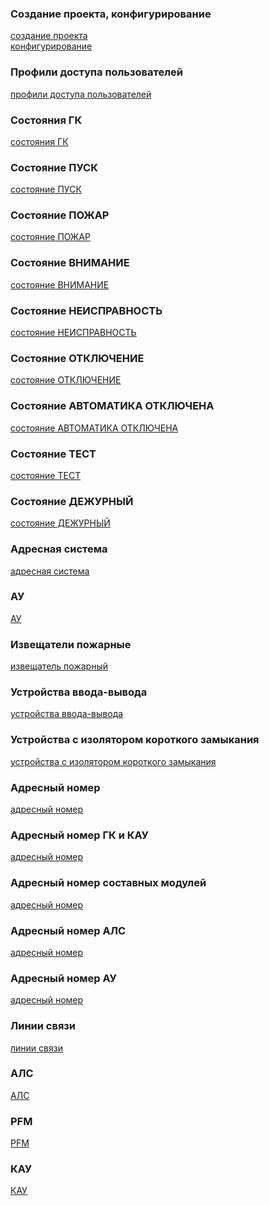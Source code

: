 ### Создание проекта, конфигурирование
<a href="/gk_manual/docs/intelligence#конфигурирование-ГК">создание проекта</a>
<br>
<a href="/gk_manual/docs/intelligence#конфигурирование-ГК">конфигурирование</a>

### Профили доступа пользователей
<a href="/gk_manual/docs/intelligence/profiles#профили-доступа-пользователей">профили доступа пользователей</a>

### Состояния ГК
<a href="/gk_manual/docs/intelligence/conditions#основные-состояния-гк">состояния ГК</a>

### Состояние ПУСК
<a href="/gk_manual/docs/intelligence/conditions#состояние_пуск">состояние ПУСК</a>

### Состояние ПОЖАР
<a href="/gk_manual/docs/intelligence/conditions#состояние_пожар">состояние ПОЖАР</a>

### Состояние ВНИМАНИЕ
<a href="/gk_manual/docs/intelligence/conditions#состояние_внимание">состояние ВНИМАНИЕ</a>

### Состояние НЕИСПРАВНОСТЬ
<a href="/gk_manual/docs/intelligence/conditions#состояние_неисправность">состояние НЕИСПРАВНОСТЬ</a>

### Состояние ОТКЛЮЧЕНИЕ
<a href="/gk_manual/docs/intelligence/conditions#состояние_отключение">состояние ОТКЛЮЧЕНИЕ</a>

### Состояние АВТОМАТИКА ОТКЛЮЧЕНА
<a href="/gk_manual/docs/intelligence/conditions#состояние_автоматика_отключена">состояние АВТОМАТИКА ОТКЛЮЧЕНА</a>

### Состояние ТЕСТ
<a href="/gk_manual/docs/intelligence/conditions#состояние_тест">состояние ТЕСТ</a>

### Состояние ДЕЖУРНЫЙ
<a href="/gk_manual/docs/intelligence/conditions#состояние_дежурный">состояние ДЕЖУРНЫЙ</a>

### Адресная система
<a href="/gk_manual/docs/global_system">адресная система</a>

### АУ
<a href="/gk_manual/docs/global_system#адресное-устройство">АУ</a>

### Извещатели пожарные
<a href="/gk_manual/docs/global_system/address_devices#извещатели">извещатель пожарный</a>

### Устройства ввода-вывода
<a href="/gk_manual/docs/global_system/address_devices#устройства-ввода-вывода">устройства ввода-вывода</a>

### Устройства с изолятором короткого замыкания
<a href="/gk_manual/docs/global_system/address_devices#устройства-с-изолятором-короткого-замыкания">устройства с изолятором короткого замыкания</a>

### Адресный номер
<a href="/gk_manual/docs/global_system#адресный-номер">адресный номер</a>

### Адресный номер ГК и КАУ
<a href="/gk_manual/docs/global_system#адресный-номер-гк-и-кау">адресный номер</a>

### Адресный номер составных модулей
<a href="/gk_manual/docs/global_system#адресный-номер-составных-модулей">адресный номер</a>

### Адресный номер АЛС
<a href="/gk_manual/docs/global_system#адресный-номер-алс">адресный номер</a>

### Адресный номер АУ
<a href="/gk_manual/docs/global_system#адресный-номер-ау">адресный номер</a>

### Линии связи
<a href="/gk_manual/docs/intelligence/communications_lines">линии связи</a>

### АЛС
<a href="/gk_manual/docs/intelligence/communications_lines#адресная-линия-связи">АЛС</a>

### PFM
<a href="/gk_manual/docs/intelligence/communications_lines#цифровая-линия-связи">PFM</a>

### КАУ
<a href="/gk_manual/docs/global_system/kau">КАУ</a>
